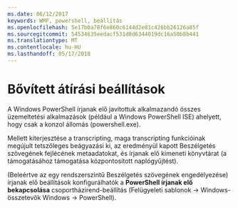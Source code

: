 ```yaml
---
ms.date: 06/12/2017
keywords: WMF, powershell, beállítás
ms.openlocfilehash: 5e17b0a78f6e860c6144d2e81c426bb26126a85f
ms.sourcegitcommit: 54534635eedacf531d8d6344019dc16a50b8b441
ms.translationtype: MT
ms.contentlocale: hu-HU
ms.lasthandoff: 05/17/2018
---
```

# <a name="enhanced-transcription-options"></a>Bővített átírási beállítások

A Windows PowerShell írjanak elő javítottuk alkalmazandó összes üzemeltetési alkalmazások (például a Windows PowerShell ISE) ahelyett, hogy csak a konzol állomás (powershell.exe).

Mellett kiterjesztése a transcripting, maga transcripting funkcióinak megújult tetszőleges beágyazási ki, az eredményül kapott Beszélgetés szövegének fejlécének metaadatokat, és írjanak elő kimeneti könyvtárat (a támogatásához támogatása központosított naplógyűjtést).

(Beleértve az egy rendszerszintű Beszélgetés szövegének engedélyezése) írjanak elő beállítások konfigurálhatók a **PowerShell írjanak elő bekapcsolása** csoportházirend-beállítás (Felügyeleti sablonok -> Windows-összetevők Windows -> PowerShell).
